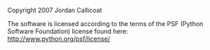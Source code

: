 Copyright 2007 Jordan Callicoat

The software is licensed according to the terms of the PSF (Python Software Foundation) license found here: http://www.python.org/psf/license/